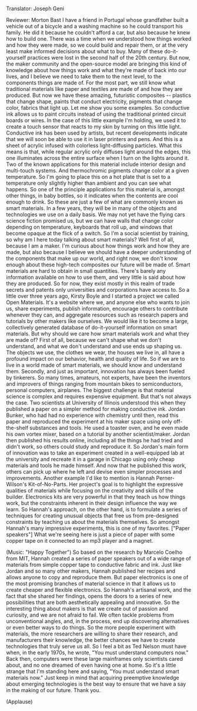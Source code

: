 

Translator: Joseph Geni

Reviewer: Morton Bast
I have a friend in Portugal
whose grandfather built a vehicle out of a bicycle
and a washing machine so he could transport his family.
He did it because he couldn&#39;t afford a car,
but also because he knew how to build one.
There was a time when we understood how things worked
and how they were made, so we could build and repair them,
or at the very least
make informed decisions about what to buy.
Many of these do-it-yourself practices
were lost in the second half of the 20th century.
But now, the maker community and the open-source model
are bringing this kind of knowledge about how things work
and what they&#39;re made of back into our lives,
and I believe we need to take them to the next level,
to the components things are made of.
For the most part, we still know
what traditional materials like paper and textiles are made of
and how they are produced.
But now we have these amazing, futuristic composites --
plastics that change shape,
paints that conduct electricity,
pigments that change color, fabrics that light up.
Let me show you some examples.
So conductive ink allows us to paint circuits
instead of using the traditional
printed circuit boards or wires.
In the case of this little example I&#39;m holding,
we used it to create a touch sensor that reacts to my skin
by turning on this little light.
Conductive ink has been used by artists,
but recent developments indicate that we will soon be able
to use it in laser printers and pens.
And this is a sheet of acrylic infused
with colorless light-diffusing particles.
What this means is that, while regular acrylic
only diffuses light around the edges,
this one illuminates across the entire surface
when I turn on the lights around it.
Two of the known applications for this material
include interior design and multi-touch systems.
And thermochromic pigments
change color at a given temperature.
So I&#39;m going to place this on a hot plate
that is set to a temperature only slightly higher than ambient
and you can see what happens.
So one of the principle applications for this material
is, amongst other things, in baby bottles,
so it indicates when the contents are cool enough to drink.
So these are just a few of what are commonly known
as smart materials.
In a few years, they will be in many of the objects
and technologies we use on a daily basis.
We may not yet have the flying cars science fiction promised us,
but we can have walls that change color
depending on temperature,
keyboards that roll up,
and windows that become opaque at the flick of a switch.
So I&#39;m a social scientist by training,
so why am I here today talking about smart materials?
Well first of all, because I am a maker.
I&#39;m curious about how things work
and how they are made,
but also because I believe we should have a deeper understanding
of the components that make up our world,
and right now, we don&#39;t know enough about
these high-tech composites our future will be made of.
Smart materials are hard to obtain in small quantities.
There&#39;s barely any information available on how to use them,
and very little is said about how they are produced.
So for now, they exist mostly in this realm
of trade secrets and patents
only universities and corporations have access to.
So a little over three years ago, Kirsty Boyle and I
started a project we called Open Materials.
It&#39;s a website where we,
and anyone else who wants to join us,
share experiments, publish information,
encourage others to contribute whenever they can,
and aggregate resources such as research papers
and tutorials by other makers like ourselves.
We would like it to become a large,
collectively generated database
of do-it-yourself information on smart materials.
But why should we care
how smart materials work and what they are made of?
First of all, because we can&#39;t shape what we don&#39;t understand,
and what we don&#39;t understand and use
ends up shaping us.
The objects we use, the clothes we wear,
the houses we live in, all have a profound impact
on our behavior, health and quality of life.
So if we are to live in a world made of smart materials,
we should know and understand them.
Secondly, and just as important,
innovation has always been fueled by tinkerers.
So many times, amateurs, not experts,
have been the inventors and improvers
of things ranging from mountain bikes
to semiconductors, personal computers,
airplanes.
The biggest challenge is that material science is complex
and requires expensive equipment.
But that&#39;s not always the case.
Two scientists at University of Illinois understood this
when they published a paper on a simpler method
for making conductive ink.
Jordan Bunker, who had had
no experience with chemistry until then,
read this paper and reproduced the experiment
at his maker space using only off-the-shelf substances
and tools.
He used a toaster oven,
and he even made his own vortex mixer,
based on a tutorial by another scientist/maker.
Jordan then published his results online,
including all the things he had tried and didn&#39;t work,
so others could study and reproduce it.
So Jordan&#39;s main form of innovation
was to take an experiment created in a well-equipped lab
at the university
and recreate it in a garage in Chicago
using only cheap materials and tools he made himself.
And now that he published this work,
others can pick up where he left
and devise even simpler processes and improvements.
Another example I&#39;d like to mention
is Hannah Perner-Wilson&#39;s Kit-of-No-Parts.
Her project&#39;s goal is to highlight
the expressive qualities of materials
while focusing on the creativity and skills of the builder.
Electronics kits are very powerful
in that they teach us how things work,
but the constraints inherent in their design
influence the way we learn.
So Hannah&#39;s approach, on the other hand,
is to formulate a series of techniques
for creating unusual objects
that free us from pre-designed constraints
by teaching us about the materials themselves.
So amongst Hannah&#39;s many impressive experiments,
this is one of my favorites.
[&quot;Paper speakers&quot;]
What we&#39;re seeing here is just a piece of paper
with some copper tape on it connected to an mp3 player
and a magnet.

(Music: &quot;Happy Together&quot;)
So based on the research by Marcelo Coelho from MIT,
Hannah created a series of paper speakers
out of a wide range of materials
from simple copper tape to conductive fabric and ink.
Just like Jordan and so many other makers,
Hannah published her recipes
and allows anyone to copy and reproduce them.
But paper electronics is one of the most promising branches
of material science
in that it allows us to create cheaper and flexible electronics.
So Hannah&#39;s artisanal work,
and the fact that she shared her findings,
opens the doors to a series of new possibilities
that are both aesthetically appealing and innovative.
So the interesting thing about makers
is that we create out of passion and curiosity,
and we are not afraid to fail.
We often tackle problems from unconventional angles,
and, in the process, end up discovering alternatives
or even better ways to do things.
So the more people experiment with materials,
the more researchers are willing to share their research,
and manufacturers their knowledge,
the better chances we have to create technologies
that truly serve us all.
So I feel a bit as Ted Nelson must have
when, in the early 1970s, he wrote,
&quot;You must understand computers now.&quot;
Back then, computers were these large mainframes
only scientists cared about,
and no one dreamed of even having one at home.
So it&#39;s a little strange that I&#39;m standing here and saying,
&quot;You must understand smart materials now.&quot;
Just keep in mind that acquiring preemptive knowledge
about emerging technologies
is the best way to ensure that we have a say
in the making of our future.
Thank you.

(Applause)

